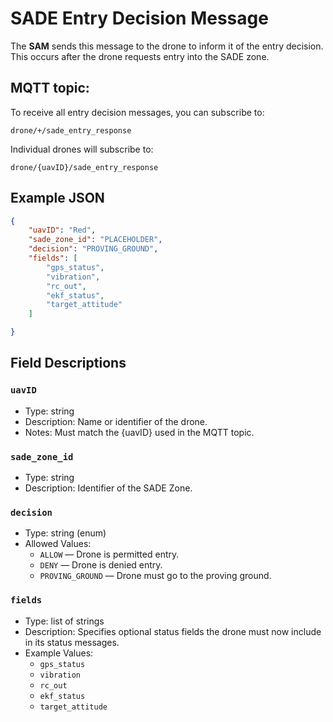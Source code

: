 # SADE Entry Decision Message

The **SAM** sends this message to the drone to inform it of the entry decision.  
This occurs after the drone requests entry into the SADE zone.

## MQTT topic:
To receive all entry decision messages, you can subscribe to:

```
drone/+/sade_entry_response
```


Individual drones will subscribe to:
```
drone/{uavID}/sade_entry_response
```

## Example JSON

```json
{
    "uavID": "Red",
    "sade_zone_id": "PLACEHOLDER",
    "decision": "PROVING_GROUND",
    "fields": [
        "gps_status",
        "vibration",
        "rc_out",
        "ekf_status",
        "target_attitude"
    ]

}
```

## Field Descriptions

### `uavID`
- Type: string
- Description: Name or identifier of the drone.
- Notes: Must match the {uavID} used in the MQTT topic.

### `sade_zone_id`
- Type: string
- Description: Identifier of the SADE Zone.

### `decision`
- Type: string (enum)
- Allowed Values:
    - `ALLOW` — Drone is permitted entry.
    - `DENY` — Drone is denied entry.
    - `PROVING_GROUND` — Drone must go to the proving ground.

### `fields`
- Type: list of strings
- Description: Specifies optional status fields the drone must now include in its status messages.
- Example Values:
    - `gps_status`
    - `vibration`
    - `rc_out`
    - `ekf_status`
    - `target_attitude`
